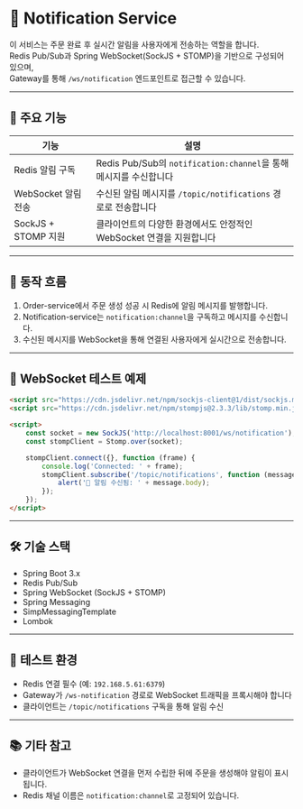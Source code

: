 # 📢 Notification Service

이 서비스는 주문 완료 후 실시간 알림을 사용자에게 전송하는 역할을 합니다.  
Redis Pub/Sub과 Spring WebSocket(SockJS + STOMP)을 기반으로 구성되어 있으며,  
Gateway를 통해 `/ws/notification` 엔드포인트로 접근할 수 있습니다.

---

## 🔧 주요 기능

| 기능                  | 설명                                                              |
|-----------------------|-------------------------------------------------------------------|
| Redis 알림 구독       | Redis Pub/Sub의 `notification:channel`을 통해 메시지를 수신합니다 |
| WebSocket 알림 전송   | 수신된 알림 메시지를 `/topic/notifications` 경로로 전송합니다     |
| SockJS + STOMP 지원  | 클라이언트의 다양한 환경에서도 안정적인 WebSocket 연결을 지원합니다 |

---

## 🔌 동작 흐름

1. Order-service에서 주문 생성 성공 시 Redis에 알림 메시지를 발행합니다.
2. Notification-service는 `notification:channel`을 구독하고 메시지를 수신합니다.
3. 수신된 메시지를 WebSocket을 통해 연결된 사용자에게 실시간으로 전송합니다.

---

## 🔌 WebSocket 테스트 예제

```html
<script src="https://cdn.jsdelivr.net/npm/sockjs-client@1/dist/sockjs.min.js"></script>
<script src="https://cdn.jsdelivr.net/npm/stompjs@2.3.3/lib/stomp.min.js"></script>

<script>
    const socket = new SockJS('http://localhost:8001/ws/notification');
    const stompClient = Stomp.over(socket);

    stompClient.connect({}, function (frame) {
        console.log('Connected: ' + frame);
        stompClient.subscribe('/topic/notifications', function (message) {
            alert('🔔 알림 수신됨: ' + message.body);
        });
    });
</script>
```

---

## 🛠 기술 스택

- Spring Boot 3.x
- Redis Pub/Sub
- Spring WebSocket (SockJS + STOMP)
- Spring Messaging
- SimpMessagingTemplate
- Lombok

---

## 🧪 테스트 환경

- Redis 연결 필수 (예: `192.168.5.61:6379`)
- Gateway가 `/ws-notification` 경로로 WebSocket 트래픽을 프록시해야 합니다
- 클라이언트는 `/topic/notifications` 구독을 통해 알림 수신

---

## 📚 기타 참고

- 클라이언트가 WebSocket 연결을 먼저 수립한 뒤에 주문을 생성해야 알림이 표시됩니다.
- Redis 채널 이름은 `notification:channel`로 고정되어 있습니다.
